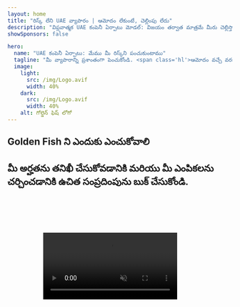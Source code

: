 ```yaml
---
layout: home
title: "రిస్క్ లేని UAE వ్యాపారం | ఆమోదం లేకుంటే, చెల్లింపు లేదు"
description: "విప్లవాత్మక UAE కంపెనీ ఏర్పాటు మోడల్: విజయం తర్వాత మాత్రమే మీరు చెల్లిస్తారు. 90%+ విజయ రేటుతో ప్రతి దశలో నిపుణ మార్గదర్శకత్వం."
showSponsors: false

hero:
  name: "UAE కంపెనీ ఏర్పాటు: మేము మీ రిస్క్‌ని పంచుకుంటాము"
  tagline: "మీ వ్యాపారాన్ని ప్రశాంతంగా పెంచుకోండి. <span class='hl'>ఆమోదం వచ్చే వరకు ఏజెంట్ ఫీజులు శూన్యం</span>. మీకు ఫలితాలు వచ్చేవరకు మాకు చెల్లింపులు లేవు."
  image:
    light:
      src: /img/Logo.avif
      width: 40%
    dark:
      src: /img/Logo.avif
      width: 40%
    alt: గోల్డెన్ ఫిష్ లోగో
---
```


<FeatureBlock :card="{
  title: 'మీ ప్రయోజనాలు — మా బాధ్యత',
  details: 'అనుకూల వ్యాపార వాతావరణాన్ని కోరుకునే అంతర్జాతీయ వ్యవసాయదారులు మరియు పెట్టుబడిదారులకు UAE అనేక ప్రయోజనాలను అందిస్తుంది. \n\n* తక్కువ పన్ను రేట్లు: కేవలం 9% కార్పొరేట్ పన్ను మరియు 5% VAT, వ్యక్తిగత ఆదాయపు పన్ను లేదు\n* 100% విదేశీ యాజమాన్యం: స్థానిక భాగస్వాములు లేకుండా మీ కంపెనీపై పూర్తి నియంత్రణ\n* కరెన్సీ నియంత్రణలు లేవు: నిర్బంధం లేని లాభాల స్వదేశానికి తరలింపు మరియు కరెన్సీ మార్పిడి\n\n[పూర్తి జాబితాను చూపించు](/uae-business/company-registration/benefits-problems#benefits-of-doing-business-in-the-uae)',
  link: '/uae-business/company-registration/benefits-problems#benefits-of-doing-business-in-the-uae',
  src: {
    light: '/img/iStock-2051326997.avif',
    dark: '/img/iStock-1448478309.jpg',
    width: '100%'
  },
  inversion: false
}" />

<FeatureBlock :card="{
  title: 'మనం కలిసి ఎదుర్కొనే సవాళ్లు',
  details: 'UAE అనేక ప్రయోజనాలను అందించినప్పటికీ, కార్యకలాపాలను స్థాపించేటప్పుడు సంభావ్య సవాళ్ల గురించి వ్యాపారాలు తెలుసుకోవాలి. \n\n* సంక్లిష్ట నియంత్రణ వాతావరణం: ఎమిరేట్లు మరియు free zone లలో వేర్వేరు నిబంధనలు\n* ఆర్థిక సబ్స్టెన్స్ అవసరాలు: కొన్ని కార్యకలాపాలకు స్థానిక సిబ్బంది మరియు భౌతిక కార్యాలయ స్థలం అవసరం\n* అధిక ప్రారంభ ఖర్చులు: రిజిస్ట్రేషన్ ఫీజులు, పత్రాలు మరియు తప్పనిసరి కార్యాలయ అద్దెలు\n\n[పూర్తి జాబితాను చూపించు](/uae-business/company-registration/benefits-problems#disadvantages-of-doing-business-in-the-uae)',
  link: '/uae-business/company-registration/benefits-problems#disadvantages-of-doing-business-in-the-uae',
  src: {
      light: '/img/iStock-1299393716.avif',
      dark: '/img/iStock-2149731304.avif',
    width: '100%'
  },
  inversion: true
}" />

<FeatureBlock :card="{
  title: 'పూర్తి మద్దతు: అడుగడుగునా మీతో',
  details: '**free zone, offshore, mainland, branch** లలో కంపెనీలను సెటప్ చేయడానికి పూర్తి మార్గదర్శి. \n\n* Free Zones మరియు Mainland లో 100% విదేశీ యాజమాన్యం అందుబాటులో ఉంది\n* తక్కువ పన్ను రేట్లు - కేవలం 9% కార్పొరేట్ పన్ను\n* కరెన్సీ నియంత్రణలు లేవు - సులభమైన మూలధన స్వదేశానికి తరలింపు\n\n[మరింత తెలుసుకోండి](/uae-business/company-registration/overview)',
  link: '/uae-business/company-registration/overview',
  src: {
    light: '/video/iStock-1204982076.mp4',
    dark: '/video/iStock-1269162753.mp4',
    width: '100%'
  },
  inversion: false
}" />

<FeatureCards :features="[
  {
    title: 'బ్యాంక్ ఖాతా తెరవడం',
    details: 'UAE విశ్వసనీయ బ్యాంకులతో వ్యాపార లేదా వ్యక్తిగత **బ్యాంక్ ఖాతాలను** సులభంగా తెరవండి.',
    items: [
      'ప్రభుత్వ ఆమోదాల కోసం ఎండ్-టు-ఎండ్ PRO సేవలు',
      'పూర్తి బ్యాంకింగ్ ప్యాకేజీ సెటప్',
      '96% విజయ రేటు'
    ],
    linkText: 'మరింత తెలుసుకోండి',
    link: '/uae-business/offer/banking/',
    icon: {
      light: '/img/iStock-2153786564.avif',
      dark: '/img/iStock-2166793628.avif',
      alt: 'బ్యాంకింగ్ సేవలు'
    }
  },
  {
    title: 'Golden Visa & నివాస అనుమతి',
    details: 'సజావుగా దరఖాస్తు ప్రక్రియతో దీర్ఘకాలిక నివాసం కోసం UAE **Golden Visa** పొందండి.',
    items: [
      '**ప్రతి 6 నెలలకు UAE ప్రవేశించాల్సిన అవసరం లేదు**',
      'అర్హత పరిస్థితులను కొనసాగించడంతో పునరుద్ధరణ ఎంపికతో 10 సంవత్సరాల చెల్లుబాటు',
      '92% విజయ రేటు'
    ],
    linkText: 'మరింత తెలుసుకోండి',
    link: '/uae-business/offer/golden-visa/',
    icon: {
      light: '/img/iStock-1312241253.avif',
      dark: '/img/ILONMASKID.webp',
      alt: 'వీసా సేవలు'
    }
  },
  {
    title: 'మా కార్పొరేట్ సేవలలో మరిన్ని అన్వేషించండి',
    details: '',
    items: [],
    linkText: 'మరింత తెలుసుకోండి',
    link: '/uae-business/company-registration/insights/incorporation-steps',
    icon: {
      light: '/img/iStock-473502112.avif',
      dark: '/img/iStock-1160827423.avif',
      alt: 'అదనపు సేవలు'
    }
  }
]" />

## Golden Fish ని ఎందుకు ఎంచుకోవాలి

<BenefitsList :features="[
  {
    icon: '🏢',
    title: 'స్థానిక UAE నిపుణత',
    text: 'దుబాయ్‌లోని అంకితభావంతో కూడిన నిపుణులు ప్రక్రియ అంతటా నిపుణ మార్గదర్శకత్వాన్ని అందిస్తారు.'
  },
  {
    icon: '📊',
    title: 'నిరూపించబడిన విజయ శాతం',
    text: 'మా ప్రీమియం ప్రాసెసింగ్ ద్వారా వందలాది వీసాలు, బ్యాంకు ఖాతాలు మరియు కంపెనీ రిజిస్ట్రేషన్‌లతో 90% కంటే ఎక్కువ ఆమోదం రేటు.'
  },
  {
    icon: '💸',
    title: '**విజయం ఆధారిత ఫీజులు**',
    text: '[ఆమోదం తర్వాత మాత్రమే చెల్లించండి](/uae-business/benefits/success-based-fees). దాచిన ఖర్చులు లేకుండా పూర్తి పారదర్శకత.'
  },
]" />

## మీ అర్హతను తనిఖీ చేసుకోవడానికి మరియు మీ ఎంపికలను చర్చించడానికి ఉచిత సంప్రదింపును బుక్ చేసుకోండి.

<video  autoplay muted playsinline style="padding: 80px" >
  <source src="/img/iStock-2185906461.mp4" type="video/mp4">
</video>

<ContactFormModal 
  formName="Golden Visa [offer]" 
  buttonText="ఉచిత సంప్రదింపును పొందండి" 
  categoryLabel="అవసరమైన మద్దతు స్థాయి: *" 
  categoryPlaceholderText="మీ మద్దతు స్థాయిని ఎంచుకోండి"
  messageLabel="మీ సంప్రదింపు కోసం మాకు సహాయపడండి (సిఫార్సు చేయబడింది)"
  messagePlaceholderText="మీ ప్రాధాన్యతలు, కుటుంబ సభ్యులు, కాలక్రమం, లేదా ఏవైనా నిర్దిష్ట ప్రశ్నల గురించి మాకు తెలియజేయండి"
  :services="[
  'ప్రాథమిక — అవసరమైన పత్రాలు మరియు సంప్రదింపులు మాత్రమే',
  'ప్రామాణిక — పూర్తి పత్రీకరణ మరియు ప్రధాన దశలలో మార్గదర్శకత్వం',
  'సమగ్ర — మీ నుండి కనిష్ట పాల్గొనడంతో పూర్తి-సేవా ప్రక్రియ నిర్వహణ',
  'కస్టమ్ — నిర్దిష్ట వివరాలు మరియు ప్రత్యేక అవసరాలను చర్చించవలసి ఉంది',
  ]"/>

<!-- <ImageGrid :images="[
  { src: '/img/ILONMASKID.webp', href: './immigration.md', alt: 'UAE ఇమ్మిగ్రేషన్' },
  { src: '/img/ILONMASKID.webp', href: './immigration.md', alt: 'UAE ఇమ్మిగ్రేషన్' },
]"/> -->